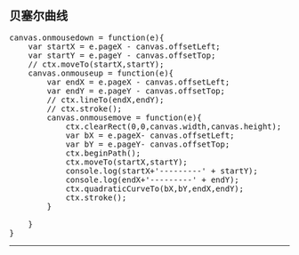 ## 贝塞尔曲线 ##
<pre>
canvas.onmousedown = function(e){
    var startX = e.pageX - canvas.offsetLeft;
    var startY = e.pageY - canvas.offsetTop;
    // ctx.moveTo(startX,startY);
    canvas.onmouseup = function(e){
        var endX = e.pageX - canvas.offsetLeft;
        var endY = e.pageY - canvas.offsetTop;
        // ctx.lineTo(endX,endY);
        // ctx.stroke();
        canvas.onmousemove = function(e){
            ctx.clearRect(0,0,canvas.width,canvas.height);
            var bX = e.pageX- canvas.offsetLeft;
            var bY = e.pageY- canvas.offsetTop;
            ctx.beginPath();
            ctx.moveTo(startX,startY);
            console.log(startX+'---------' + startY);
            console.log(endX+'---------' + endY);
            ctx.quadraticCurveTo(bX,bY,endX,endY);
            ctx.stroke();
        }

    }
}
</pre>
***
